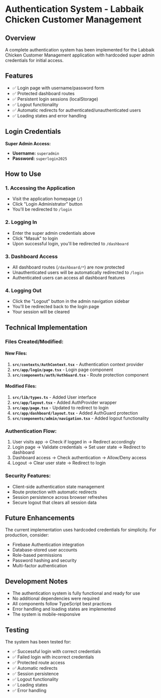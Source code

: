 # Authentication System - Labbaik Chicken Customer Management

## Overview
A complete authentication system has been implemented for the Labbaik Chicken Customer Management application with hardcoded super admin credentials for initial access.

## Features
- ✅ Login page with username/password form
- ✅ Protected dashboard routes
- ✅ Persistent login sessions (localStorage)
- ✅ Logout functionality
- ✅ Automatic redirects for authenticated/unauthenticated users
- ✅ Loading states and error handling

## Login Credentials
**Super Admin Access:**
- **Username:** `superadmin`
- **Password:** `superlogin2025`

## How to Use

### 1. Accessing the Application
- Visit the application homepage (`/`)
- Click "Login Administrator" button
- You'll be redirected to `/login`

### 2. Logging In
- Enter the super admin credentials above
- Click "Masuk" to login
- Upon successful login, you'll be redirected to `/dashboard`

### 3. Dashboard Access
- All dashboard routes (`/dashboard/*`) are now protected
- Unauthenticated users will be automatically redirected to `/login`
- Authenticated users can access all dashboard features

### 4. Logging Out
- Click the "Logout" button in the admin navigation sidebar
- You'll be redirected back to the login page
- Your session will be cleared

## Technical Implementation

### Files Created/Modified:

#### New Files:
1. **`src/contexts/AuthContext.tsx`** - Authentication context provider
2. **`src/app/login/page.tsx`** - Login page component
3. **`src/components/auth/AuthGuard.tsx`** - Route protection component

#### Modified Files:
1. **`src/lib/types.ts`** - Added User interface
2. **`src/app/layout.tsx`** - Added AuthProvider wrapper
3. **`src/app/page.tsx`** - Updated to redirect to login
4. **`src/app/dashboard/layout.tsx`** - Added AuthGuard protection
5. **`src/components/admin/navigation.tsx`** - Added logout functionality

### Authentication Flow:
1. User visits app → Check if logged in → Redirect accordingly
2. Login page → Validate credentials → Set user state → Redirect to dashboard
3. Dashboard access → Check authentication → Allow/Deny access
4. Logout → Clear user state → Redirect to login

### Security Features:
- Client-side authentication state management
- Route protection with automatic redirects
- Session persistence across browser refreshes
- Secure logout that clears all session data

## Future Enhancements
The current implementation uses hardcoded credentials for simplicity. For production, consider:
- Firebase Authentication integration
- Database-stored user accounts
- Role-based permissions
- Password hashing and security
- Multi-factor authentication

## Development Notes
- The authentication system is fully functional and ready for use
- No additional dependencies were required
- All components follow TypeScript best practices
- Error handling and loading states are implemented
- The system is mobile-responsive

## Testing
The system has been tested for:
- ✅ Successful login with correct credentials
- ✅ Failed login with incorrect credentials
- ✅ Protected route access
- ✅ Automatic redirects
- ✅ Session persistence
- ✅ Logout functionality
- ✅ Loading states
- ✅ Error handling